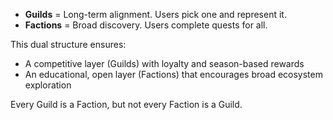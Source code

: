 - **Guilds** = Long-term alignment. Users pick one and represent it.
- **Factions** = Broad discovery. Users complete quests for all.

This dual structure ensures:
- A competitive layer (Guilds) with loyalty and season-based rewards
- An educational, open layer (Factions) that encourages broad ecosystem exploration

Every Guild is a Faction, but not every Faction is a Guild.